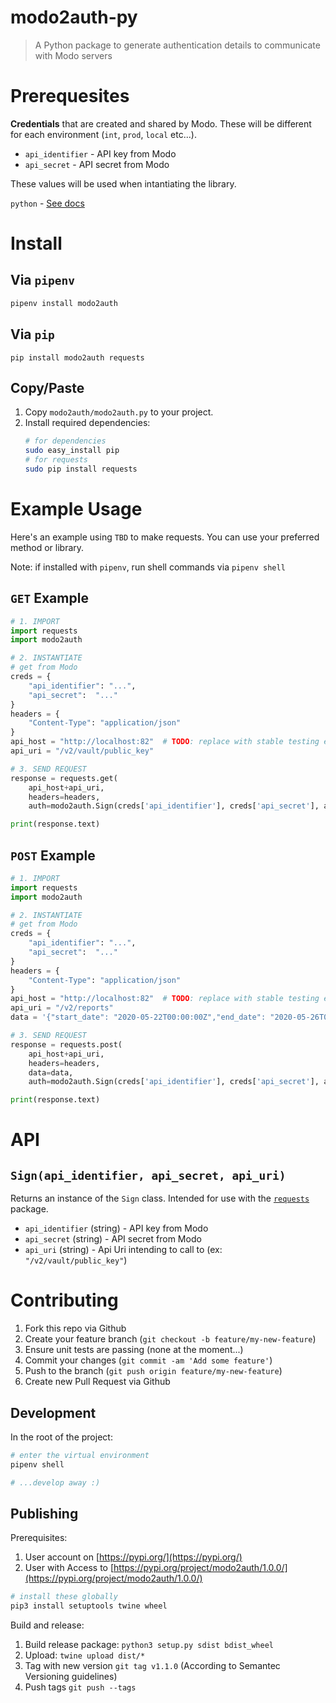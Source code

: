 # modo2auth-py

> A Python package to generate authentication details to communicate with Modo servers

# Prerequesites

**Credentials** that are created and shared by Modo. These will be different for each environment (`int`, `prod`, `local` etc...).

- `api_identifier` - API key from Modo
- `api_secret` - API secret from Modo

These values will be used when intantiating the library.

`python` - [See docs](https://www.python.org/downloads/)

# Install

## Via `pipenv`
```python
pipenv install modo2auth
```

## Via `pip`
```
pip install modo2auth requests
```

## Copy/Paste
1. Copy `modo2auth/modo2auth.py` to your project.
2. Install required dependencies:
    ```bash
    # for dependencies
    sudo easy_install pip
    # for requests
    sudo pip install requests
    ```


# Example Usage
Here's an example using `TBD` to make requests. You can use your preferred method or library.

Note: if installed with `pipenv`, run shell commands via `pipenv shell`

## `GET` Example
```py
# 1. IMPORT
import requests
import modo2auth

# 2. INSTANTIATE
# get from Modo
creds = {
    "api_identifier": "...",
    "api_secret":  "..."
}
headers = {
    "Content-Type": "application/json"
}
api_host = "http://localhost:82"  # TODO: replace with stable testing env endpoint
api_uri = "/v2/vault/public_key"

# 3. SEND REQUEST
response = requests.get(
    api_host+api_uri,
    headers=headers,
    auth=modo2auth.Sign(creds['api_identifier'], creds['api_secret'], api_uri))

print(response.text)

```

## `POST` Example
```py
# 1. IMPORT
import requests
import modo2auth

# 2. INSTANTIATE
# get from Modo
creds = {
    "api_identifier": "...",
    "api_secret":  "..."
}
headers = {
    "Content-Type": "application/json"
}
api_host = "http://localhost:82"  # TODO: replace with stable testing env endpoint
api_uri = "/v2/reports"
data = '{"start_date": "2020-05-22T00:00:00Z","end_date": "2020-05-26T00:00:00Z"}'

# 3. SEND REQUEST
response = requests.post(
    api_host+api_uri,
    headers=headers,
    data=data,
    auth=modo2auth.Sign(creds['api_identifier'], creds['api_secret'], api_uri))

print(response.text)

```



# API

## `Sign(api_identifier, api_secret, api_uri)`

Returns an instance of the `Sign` class. Intended for use with the [`requests`](https://requests.readthedocs.io/en/master/user/authentication/) package.

- `api_identifier` (string) - API key from Modo
- `api_secret` (string) - API secret from Modo
- `api_uri` (string) - Api Uri intending to call to (ex: `"/v2/vault/public_key"`)

# Contributing
1. Fork this repo via Github
2. Create your feature branch (`git checkout -b feature/my-new-feature`)
3. Ensure unit tests are passing (none at the moment...)
4. Commit your changes (`git commit -am 'Add some feature'`)
5. Push to the branch (`git push origin feature/my-new-feature`)
6. Create new Pull Request via Github
   
## Development
In the root of the project:
```bash
# enter the virtual environment
pipenv shell

# ...develop away :)
```

## Publishing
Prerequisites:
1. User account on [https://pypi.org/](https://pypi.org/)
2. User with Access to [https://pypi.org/project/modo2auth/1.0.0/](https://pypi.org/project/modo2auth/1.0.0/)


```bash
# install these globally
pip3 install setuptools twine wheel
```

Build and release:
1. Build release package: `python3 setup.py sdist bdist_wheel`
2. Upload: `twine upload dist/*`
3. Tag with new version `git tag v1.1.0` (According to Semantec Versioning guidelines)
4. Push tags `git push --tags`
